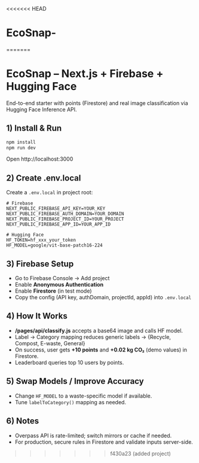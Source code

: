 <<<<<<< HEAD
# EcoSnap-
=======
# EcoSnap – Next.js + Firebase + Hugging Face

End-to-end starter with points (Firestore) and real image classification via Hugging Face Inference API.

## 1) Install & Run
```bash
npm install
npm run dev
```
Open http://localhost:3000

## 2) Create .env.local
Create a `.env.local` in project root:
```
# Firebase
NEXT_PUBLIC_FIREBASE_API_KEY=YOUR_KEY
NEXT_PUBLIC_FIREBASE_AUTH_DOMAIN=YOUR_DOMAIN
NEXT_PUBLIC_FIREBASE_PROJECT_ID=YOUR_PROJECT
NEXT_PUBLIC_FIREBASE_APP_ID=YOUR_APP_ID

# Hugging Face
HF_TOKEN=hf_xxx_your_token
HF_MODEL=google/vit-base-patch16-224
```

## 3) Firebase Setup
- Go to Firebase Console → Add project
- Enable **Anonymous Authentication**
- Enable **Firestore** (in test mode)
- Copy the config (API key, authDomain, projectId, appId) into `.env.local`

## 4) How It Works
- **/pages/api/classify.js** accepts a base64 image and calls HF model.
- Label → Category mapping reduces generic labels → {Recycle, Compost, E-waste, General}
- On success, user gets **+10 points** and **+0.02 kg CO₂** (demo values) in Firestore.
- Leaderboard queries top 10 users by points.

## 5) Swap Models / Improve Accuracy
- Change `HF_MODEL` to a waste-specific model if available.
- Tune `labelToCategory()` mapping as needed.

## 6) Notes
- Overpass API is rate-limited; switch mirrors or cache if needed.
- For production, secure rules in Firestore and validate inputs server-side.
>>>>>>> f430a23 (added project)
